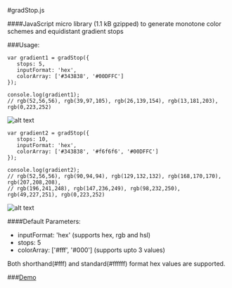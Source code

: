 #gradStop.js

####JavaScript micro library (1.1 kB gzipped) to generate monotone color schemes and equidistant gradient stops


###Usage:

    var gradient1 = gradStop({
       stops: 5,
       inputFormat: 'hex',
       colorArray: ['#343838', '#00DFFC']
    });
    
    console.log(gradient1);
    // rgb(52,56,56), rgb(39,97,105), rgb(26,139,154), rgb(13,181,203), rgb(0,223,252)


![alt text][1]


  [1]: https://cdn.rawgit.com/Siddharth11/gradStop.js/master/gradient%20strip.png



    var gradient2 = gradStop({
       stops: 10,
       inputFormat: 'hex',
       colorArray: ['#343838', '#f6f6f6', '#00DFFC']
    });
    
    console.log(gradient2);
    // rgb(52,56,56), rgb(90,94,94), rgb(129,132,132), rgb(168,170,170), rgb(207,208,208), 
    // rgb(196,241,248), rgb(147,236,249), rgb(98,232,250), rgb(49,227,251), rgb(0,223,252)


![alt text][2]


  [2]: https://rawgit.com/Siddharth11/gradStop.js/master/gradient%20strip2.png




####Default Parameters:
 * inputFormat: 'hex' (supports hex, rgb and hsl)
 * stops: 5
 * colorArray: ['#fff', '#000'] (supports upto 3 values)

Both shorthand(#fff) and standard(#ffffff) format hex values are supported.

###[Demo](http://codepen.io/Siddharth11/full/RPvJmO)

